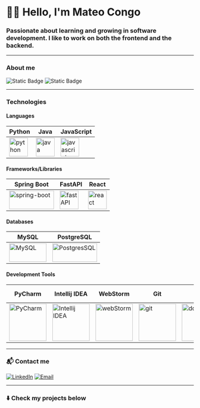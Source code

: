 
# 👋🏽 Hello, I'm Mateo Congo  

### Passionate about learning and growing in software development. I like to work on both the frontend and the backend.

---

### About me

![Static Badge](https://img.shields.io/badge/Junior%20Software%20Developer-Full%20Stack-blue)
![Static Badge](https://img.shields.io/badge/Studies-Technology%20in%20Developing%20Software%20at%20Escuela%20Polit%C3%A9cnica%20Nacional-red)

---

### Technologies

#### Languages
| Python | Java | JavaScript |
|--------|------|------------|
| <img src="https://prepinstadotcom.s3.ap-south-1.amazonaws.com/wp-content/uploads/2020/07/python-removebg-preview.webp" alt="python" width="50" height="50"/> | <img src="https://cdn4.iconfinder.com/data/icons/logos-and-brands/512/181_Java_logo_logos-512.png" alt="java" width="50" height="50"/> | <img src="https://cdn2.iconfinder.com/data/icons/designer-skills/128/code-programming-javascript-software-develop-command-language-512.png" alt="javascript" width="50" height="50"/> |

#### Frameworks/Libraries
| Spring Boot | FastAPI | React |
|-------------|---------|-------|
| <img src="https://miro.medium.com/v2/resize:fit:585/0*R3Q_XDNGBdBTrrT8.png" alt="spring-boot" width="120" height="50"/> | <img src="https://cdn.worldvectorlogo.com/logos/fastapi.svg" alt="fastAPI" width="50" height="50"/> | <img src="https://upload.wikimedia.org/wikipedia/commons/thumb/4/47/React.svg/1200px-React.svg.png" alt="react" width="50" height="50"/> |

#### Databases
| MySQL | PostgreSQL |
|-------|------------|
| <img src="https://zonatecnologicaecc.com/wp-content/uploads/2022/11/MySQL-logo.png" alt="MySQL" width="100" height="50"/> | <img src="https://miro.medium.com/v2/resize:fit:610/1*lZrXmWJRDLqIImJThs5Lrw.png" alt="PostgresSQL" width="120" height="50"/> |

#### Development Tools
| PyCharm | Intellij IDEA | WebStorm | Git | Docker | Postman | Swagger | Visual Studio Code |
|---------|---------------|----------|-----|--------|---------|---------|--------------------|
| <img src="https://upload.wikimedia.org/wikipedia/commons/thumb/1/1d/PyCharm_Icon.svg/250px-PyCharm_Icon.svg.png" alt="PyCharm" width="100" height="100"/> | <img src="https://www.helenjoscott.com/wp-content/uploads/2020/09/1200px-IntelliJ_IDEA_Logo.png" alt="Intellij IDEA" width="100" height="100"/> | <img src="https://miro.medium.com/v2/resize:fit:1400/1*rCK7fhfY9jb-osA77oaOAQ.png" alt="webStorm" width="100" height="100"/> | <img src="https://upload.wikimedia.org/wikipedia/commons/thumb/3/3f/Git_icon.svg/2048px-Git_icon.svg.png" alt="git" width="100" height="100"/> | <img src="https://1000logos.net/wp-content/uploads/2021/11/Docker-Logo-2013.png" alt="docker" width="125" height="100"/> | <img src="https://cdn.worldvectorlogo.com/logos/postman.svg" alt="postman" width="100" height="100"/> | <img src="https://encrypted-tbn0.gstatic.com/images?q=tbn:ANd9GcRtsFc9KATnHDRawBTjZiRZNJTGjQ-fBRP7hw&s" alt="swagger" width="100" height="100"/> | <img src="https://uxwing.com/wp-content/themes/uxwing/download/brands-and-social-media/visual-studio-code-icon.png" alt="visual studio code" width="100" height="100"/> |

---

### 📬 Contact me

[![LinkedIn](https://img.shields.io/badge/LinkedIn-Mateo%20Congo-blue?logo=linkedin&logoColor=white)](https://www.linkedin.com/in/mateo-congo-b65a0a27b/)
[![Email](https://img.shields.io/badge/Email-mateo--sebas_11%40outlook.com-red?logo=gmail&logoColor=white)](mailto:mateo-sebas_11@outlook.com)

---

### ⬇️ Check my projects below
